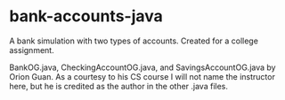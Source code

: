 # bank-accounts-java
A bank simulation with two types of accounts. Created for a college assignment.

BankOG.java, CheckingAccountOG.java, and SavingsAccountOG.java by Orion Guan.
As a courtesy to his CS course I will not name the instructor here, but he is credited as the author in the other .java files.
